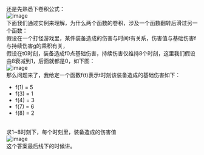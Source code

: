 还是先熟悉下卷积公式：<br>![image](https://user-images.githubusercontent.com/103256811/167982911-d8258670-6084-4017-852b-304a6dd19405.png)
<br>
下面我们通过实例来理解，为什么两个函数的卷积，涉及一个函数翻转后滑过另一个函数：<br>
假设在一个打怪游戏里，某件装备造成的伤害与时间t有关系，伤害值与基础伤害f与持续伤害g的乘积有关，<br>
假设在t0时刻，装备造成f0点基础伤害，持续伤害仅维持8个时刻，这里我们假设由8衰减到1，后面就都是0，如下图：<br>
![image](https://user-images.githubusercontent.com/103256811/167984868-da718b43-a5b7-4a39-a74a-893f58d95e85.png)
<br>那么问题来了，我给定一个函数f(t)表示t时刻该装备造成的基础伤害如下：<br>
* f(1) = 5
* f(3) = 1
* f(4) = 3
* f(7) = 6
* f(8) = 2


<br>求1~8时刻下，每个时刻里，装备造成的伤害值<br>
![image](https://user-images.githubusercontent.com/103256811/167995006-13fb3fb1-d8c4-4222-9dba-dfbf8314eede.png)<br>
这个答案最后线下的时候讲。
